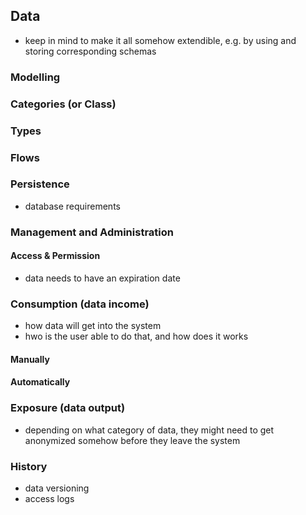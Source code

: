 ## Data



+   keep in mind to make it all somehow extendible, e.g. by using and storing 
    corresponding schemas



### Modelling



### Categories (or Class)



### Types



### Flows



### Persistence

+   database requirements



### Management and Administration


#### Access & Permission

+   data needs to have an expiration date



### Consumption (data income)

+   how data will get into the system
+   hwo is the user able to do that, and how does it works


#### Manually

#### Automatically



### Exposure (data output)

+   depending on what category of data, they might need to get anonymized somehow before they 
    leave the system



### History

+   data versioning
+   access logs
